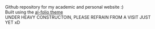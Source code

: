 Github repository for my academic and personal website :)  
Built using the [al-folio theme](https://github.com/alshedivat/al-folio)  
UNDER HEAVY CONSTRUCTOIN, PLEASE REFRAIN FROM A VISIT JUST YET xD
